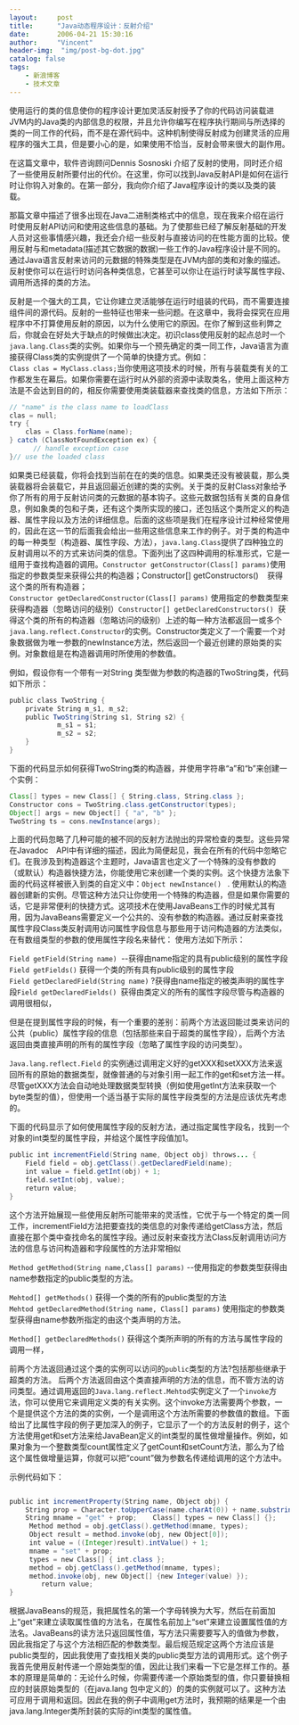 ```yaml
---
layout:     post
title:      "Java动态程序设计：反射介绍"
date:       2006-04-21 15:30:16
author:     "Vincent"
header-img:  "img/post-bg-dot.jpg"
catalog: false
tags:
    - 新浪博客
    - 技术文章
---
```



使用运行的类的信息使你的程序设计更加灵活反射授予了你的代码访问装载进JVM内的Java类的内部信息的权限，并且允许你编写在程序执行期间与所选择的类的一同工作的代码，而不是在源代码中。这种机制使得反射成为创建灵活的应用程序的强大工具，但是要小心的是，如果使用不恰当，反射会带来很大的副作用。

在这篇文章中，软件咨询顾问Dennis Sosnoski 介绍了反射的使用，同时还介绍了一些使用反射所要付出的代价。在这里，你可以找到Java反射API是如何在运行时让你钩入对象的。在第一部分，我向你介绍了Java程序设计的类以及类的装载。

那篇文章中描述了很多出现在Java二进制类格式中的信息，现在我来介绍在运行时使用反射API访问和使用这些信息的基础。为了使那些已经了解反射基础的开发人员对这些事情感兴趣，我还会介绍一些反射与直接访问的在性能方面的比较。使用反射与和metadata(描述其它数据的数据)一些工作的Java程序设计是不同的。通过Java语言反射来访问的元数据的特殊类型是在JVM内部的类和对象的描述。反射使你可以在运行时访问各种类信息，它甚至可以你让在运行时读写属性字段、调用所选择的类的方法。

反射是一个强大的工具，它让你建立灵活能够在运行时组装的代码，而不需要连接组件间的源代码。反射的一些特征也带来一些问题。在这章中，我将会探究在应用程序中不打算使用反射的原因，以为什么使用它的原因。在你了解到这些利弊之后，你就会在好处大于缺点的时候做出决定。初识class使用反射的起点总时一个```java.lang.Class```类的实例。如果你与一个预先确定的类一同工作，Java语言为直接获得Class类的实例提供了一个简单的快捷方式。例如：```Class clas = MyClass.class;```当你使用这项技术的时候，所有与装载类有关的工作都发生在幕后。如果你需要在运行时从外部的资源中读取类名，使用上面这种方法是不会达到目的的，相反你需要使用类装载器来查找类的信息，方法如下所示：

```java
// "name" is the class name to loadClass 
clas = null;
try {  
    clas = Class.forName(name);
} catch (ClassNotFoundException ex) {
      // handle exception case
}// use the loaded class

```

如果类已经装载，你将会找到当前在在的类的信息。如果类还没有被装载，那么类装载器将会装载它，并且返回最近创建的类的实例。关于类的反射Class对象给予你了所有的用于反射访问类的元数据的基本钩子。这些元数据包括有关类的自身信息，例如象类的包和子类，还有这个类所实现的接口，还包括这个类所定义的构造器、属性字段以及方法的详细信息。后面的这些项是我们在程序设计过种经常使用的，因此在这一节的后面我会给出一些用这些信息来工作的例子。对于类的构造中的每一种类型（构造器、属性字段、方法），```java.lang.Class```提供了四种独立的反射调用以不的方式来访问类的信息。下面列出了这四种调用的标准形式，它是一组用于查找构造器的调用。```Constructor getConstructor(Class[] params)```使用指定的参数类型来获得公共的构造器；Constructor[] getConstructors()    获得这个类的所有构造器；```Constructor getDeclaredConstructor(Class[] params)``` 使用指定的参数类型来获得构造器（忽略访问的级别）```Constructor[] getDeclaredConstructors()```  获得这个类的所有的构造器（忽略访问的级别）上述的每一种方法都返回一或多个```java.lang.reflect.Constructor```的实例。Constructor类定义了一个需要一个对象数据做为唯一参数的newInstance方法，然后返回一个最近创建的原始类的实例。对象数组是在构造器调用时所使用的参数值。

例如，假设你有一个带有一对String 类型做为参数的构造器的TwoString类，代码如下所示：

```java
public class TwoString {    
    private String m_s1, m_s2;    
    public TwoString(String s1, String s2) {
            m_s1 = s1;        
            m_s2 = s2;    
    }
}
```
下面的代码显示如何获得TwoString类的构造器，并使用字符串“a”和“b”来创建一个实例：

```java 
Class[] types = new Class[] { String.class, String.class };    
Constructor cons = TwoString.class.getConstructor(types);    
Object[] args = new Object[] { "a", "b" };    
TwoString ts = cons.newInstance(args);
```

上面的代码忽略了几种可能的被不同的反射方法抛出的异常检查的类型。这些异常在Javadoc　API中有详细的描述，因此为简便起见，我会在所有的代码中忽略它们。在我涉及到构造器这个主题时，Java语言也定义了一个特殊的没有参数的（或默认）构造器快捷方法，你能使用它来创建一个类的实例。这个快捷方法象下面的代码这样被嵌入到类的自定义中：```Object newInstance() ``` . 使用默认的构造器创建新的实例。尽管这种方法只让你使用一个特殊的构造器，但是如果你需要的话，它是非常便利的快捷方式。这项技术在使用JavaBeans工作的时候尤其有用，因为JavaBeans需要定义一个公共的、没有参数的构造器。通过反射来查找属性字段Class类反射调用访问属性字段信息与那些用于访问构造器的方法类似，在有数组类型的参数的使用属性字段名来替代：
使用方法如下所示：

```Field getField(String name)```  --获得由name指定的具有public级别的属性字段```Field getFields()``` 获得一个类的所有具有public级别的属性字段```Field getDeclaredField(String name)``` ?获得由name指定的被类声明的属性字段```Field getDeclaredFields() ```获得由类定义的所有的属性字段尽管与构造器的调用很相似，

但是在提到属性字段的时候，有一个重要的差别：前两个方法返回能过类来访问的公共（public）属性字段的信息（包括那些来自于超类的属性字段），后两个方法返回由类直接声明的所有的属性字段（忽略了属性字段的访问类型）。

```Java.lang.reflect.Field``` 的实例通过调用定义好的getXXX和setXXX方法来返回所有的原始的数据类型，就像普通的与对象引用一起工作的get和set方法一样。尽管getXXX方法会自动地处理数据类型转换（例如使用getInt方法来获取一个byte类型的值），但使用一个适当基于实际的属性字段类型的方法是应该优先考虑的。

下面的代码显示了如何使用属性字段的反射方法，通过指定属性字段名，找到一个对象的int类型的属性字段，并给这个属性字段值加1。

```java 
public int incrementField(String name, Object obj) throws... {    
    Field field = obj.getClass().getDeclaredField(name);    
    int value = field.getInt(obj) + 1;    
    field.setInt(obj, value);    
    return value;
}
```

这个方法开始展现一些使用反射所可能带来的灵活性，它优于与一个特定的类一同工作，incrementField方法把要查找的类信息的对象传递给getClass方法，然后直接在那个类中查找命名的属性字段。通过反射来查找方法Class反射调用访问方法的信息与访问构造器和字段属性的方法非常相似

```Method getMethod(String name,Class[] params)``` --使用指定的参数类型获得由name参数指定的public类型的方法。

```Mehtod[] getMethods()``` 获得一个类的所有的public类型的方法
```Mehtod getDeclaredMethod(String name, Class[] params)``` 使用指定的参数类型获得由name参数所指定的由这个类声明的方法。

```Method[] getDeclaredMethods()``` 获得这个类所声明的所有的方法与属性字段的调用一样，

前两个方法返回通过这个类的实例可以访问的```public```类型的方法?包括那些继承于超类的方法。
后两个方法返回由这个类直接声明的方法的信息，而不管方法的访问类型。通过调用返回的```Java.lang.reflect.Mehtod```实例定义了一个```invoke```方法，你可以使用它来调用定义类的有关实例。这个invoke方法需要两个参数，一个是提供这个方法的类的实例，一个是调用这个方法所需要的参数值的数组。下面给出了比属性字段的例子更加深入的例子，它显示了一个的方法反射的例子，这个方法使用get和set方法来给JavaBean定义的int类型的属性做增量操作。例如，如果对象为一个整数类型count属性定义了getCount和setCount方法，那么为了给这个属性做增量运算，你就可以把“count”做为参数名传递给调用的这个方法中。

示例代码如下：


```java

public int incrementProperty(String name, Object obj) {    
    String prop = Character.toUpperCase(name.charAt(0)) + name.substring(1);    
    String mname = "get" + prop;    Class[] types = new Class[] {};   
     Method method = obj.getClass().getMethod(mname, types);    
     Object result = method.invoke(obj, new Object[0]);    
     int value = ((Integer)result).intValue() + 1;    
     mname = "set" + prop;    
     types = new Class[] { int.class }; 
     method = obj.getClass().getMethod(mname, types);    
     method.invoke(obj, new Object[] {new Integer(value) });    
        return value;
}
```

根据JavaBeans的规范，我把属性名的第一个字母转换为大写，然后在前面加上“get”来建立读取属性值的方法名，在属性名前加上“set”来建立设置属性值的方法名。JavaBeans的读方法只返回属性值，写方法只需要要写入的值做为参数，因此我指定了与这个方法相匹配的参数类型。最后规范规定这两个方法应该是public类型的，因此我使用了查找相关类的public类型方法的调用形式。这个例子我首先使用反射传递一个原始类型的值，因此让我们来看一下它是怎样工作的。基本的原理是简单的：无论什么时候，你需要传递一个原始类型的值，你只要替换相应的封装原始类型的（在java.lang 包中定义的）的类的实例就可以了。这种方法可应用于调用和返回。因此在我的例子中调用get方法时，我预期的结果是一个由java.lang.Integer类所封装的实际的int类型的属性值。



